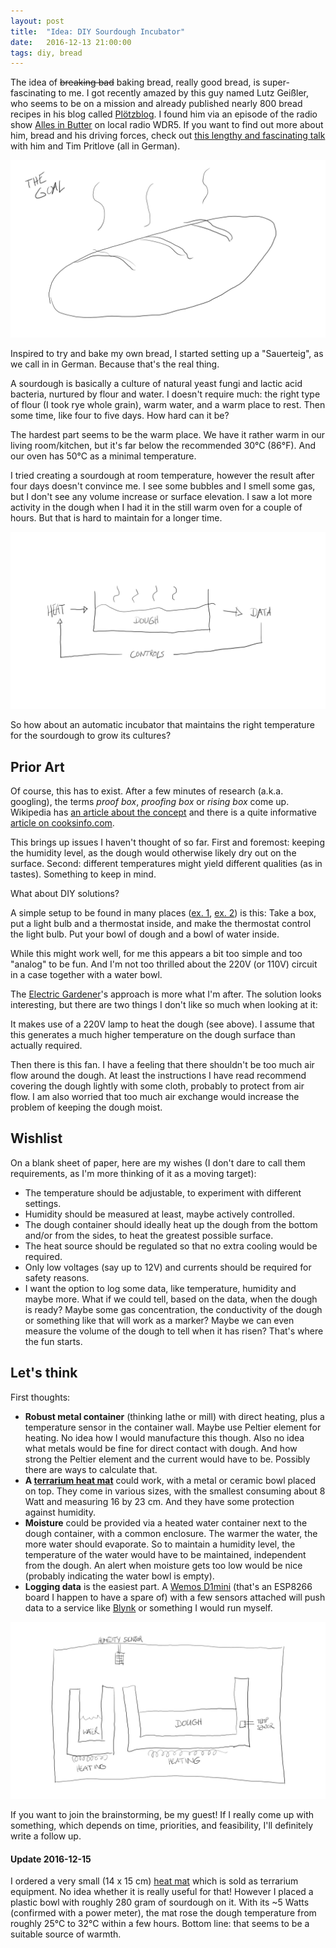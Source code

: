 ```yaml
---
layout: post
title:  "Idea: DIY Sourdough Incubator"
date:   2016-12-13 21:00:00
tags: diy, bread
---
```


The idea of ~~breaking bad~~ baking bread, really good bread, is super-fascinating to me. I got recently amazed by this guy named Lutz Geißler, who seems to be on a mission and already published nearly 800 bread recipes in his blog called [Plötzblog](https://www.ploetzblog.de/). I found him via an episode of the radio show [Alles in Butter](http://www1.wdr.de/mediathek/audio/wdr5/wdr5-alles-in-butter/index.html) on local radio WDR5. If you want to find out more about him, bread and his driving forces, check out [this lengthy and fascinating talk](https://cre.fm/cre213-brot) with him and Tim Pritlove (all in German).

![The Goal](/assets/img/2016-12-13/the-goal.png)

Inspired to try and bake my own bread, I started setting up a "Sauerteig", as we call in in German. Because that's the real thing.

A sourdough is basically a culture of natural yeast fungi and lactic acid bacteria, nurtured by flour and water. I doesn't require much: the right type of flour (I took rye whole grain), warm water, and a warm place to rest. Then some time, like four to five days. How hard can it be?

The hardest part seems to be the warm place. We have it rather warm in our living room/kitchen, but it's far below the recommended 30°C (86°F). And our oven has 50°C as a minimal temperature.

I tried creating a sourdough at room temperature, however the result after four days doesn't convince me. I see some bubbles and I smell some gas, but I don't see any volume increase or surface elevation. I saw a lot more activity in the dough when I had it in the still warm oven for a couple of hours. But that is hard to maintain for a longer time.

![The Solution](/assets/img/2016-12-13/sketch-dough-incubator.png)

So how about an automatic incubator that maintains the right temperature for the sourdough to grow its cultures?

## Prior Art

Of course, this has to exist. After a few minutes of research (a.k.a. googling), the terms *proof box*, *proofing box* or *rising box* come up. Wikipedia has [an article about the concept](https://en.wikipedia.org/wiki/Proofing_(baking_technique)) and there is a quite informative [article on cooksinfo.com](http://www.cooksinfo.com/proof-box).

This brings up issues I haven't thought of so far. First and foremost: keeping the humidity level, as the dough would otherwise likely dry out on the surface. Second: different temperatures might yield different qualities (as in tastes). Something to keep in mind.

What about DIY solutions?

A simple setup to be found in many places ([ex. 1](http://www.thefreshloaf.com/node/40377/homemade-proofing-box), [ex. 2](https://www.youtube.com/watch?v=Aaj8RupcADw)) is this: Take a box, put a light bulb and a thermostat inside, and make the thermostat control the light bulb. Put your bowl of dough and a bowl of water inside.

While this might work well, for me this appears a bit too simple and too "analog" to be fun. And I'm not too thrilled about the 220V (or 110V) circuit in a case together with a water bowl.

The [Electric Gardener](http://electricgardener.net/build-arduino-based-sourdough-incubator)'s approach is more what I'm after. The solution looks interesting, but there are two things I don't like so much when looking at it:

It makes use of a 220V lamp to heat the dough (see above). I assume that this generates a much higher temperature on the dough surface than actually required.

Then there is this fan. I have a feeling that there shouldn't be too much air flow around the dough. At least the instructions I have read recommend covering the dough lightly with some cloth, probably to protect from air flow. I am also worried that too much air exchange would increase the problem of keeping the dough moist.

## Wishlist

On a blank sheet of paper, here are my wishes (I don't dare to call them requirements, as I'm more thinking of it as a moving target):

- The temperature should be adjustable, to experiment with different settings.
- Humidity should be measured at least, maybe actively controlled.
- The dough container should ideally heat up the dough from the bottom and/or from the sides, to heat the greatest possible surface.
- The heat source should be regulated so that no extra cooling would be required.
- Only low voltages (say up to 12V) and currents should be required for safety reasons.
- I want the option to log some data, like temperature, humidity and maybe more. What if we could tell, based on the data, when the dough is ready? Maybe some gas concentration, the conductivity of the dough or something like that will work as a marker? Maybe we can even measure the volume of the dough to tell when it has risen? That's where the fun starts.

## Let's think

First thoughts:

- **Robust metal container** (thinking lathe or mill) with direct heating, plus a temperature sensor in the container wall. Maybe use Peltier element for heating. No idea how I would manufacture this though. Also no idea what metals would be fine for direct contact with dough. And how strong the Peltier element and the current would have to be. Possibly there are ways to calculate that.
- **A [terrarium heat mat](https://www.amazon.com/s/?url=search-alias%3Daps&field-keywords=terrarium+heat+mat)** could work, with a metal or ceramic bowl placed on top. They come in various sizes, with the smallest consuming about 8 Watt and measuring 16 by 23 cm. And they have some protection against humidity.
- **Moisture** could be provided via a heated water container next to the dough container, with a common enclosure. The warmer the water, the more water should evaporate. So to maintain a humidity level, the temperature of the water would have to be maintained, independent from the dough. An alert when moisture gets too low would be nice (probably indicating the water bowl is empty).
- **Logging data** is the easiest part. A [Wemos D1mini](https://www.wemos.cc/product/d1-mini.html) (that's an ESP8266 board I happen to have a spare of) with a few sensors attached will push data to a service like [Blynk](http://www.blynk.cc/) or something I would run myself.


![The Solution](/assets/img/2016-12-13/sketch-dough-incubator-refined.png)

If you want to join the brainstorming, be my guest! If I really come up with something, which depends on time, priorities, and feasibility, I'll definitely write a follow up.

#### Update 2016-12-15

I ordered a very small (14 x 15 cm) [heat mat](https://www.amazon.de/dp/B00CWSNRUI/) which is sold as terrarium equipment. No idea whether it is really useful for that! However I placed a plastic bowl with roughly 280 gram of sourdough on it. With its ~5 Watts (confirmed with a power meter), the mat rose the dough temperature from roughly 25°C to 32°C within a few hours. Bottom line: that seems to be a suitable source of warmth.
